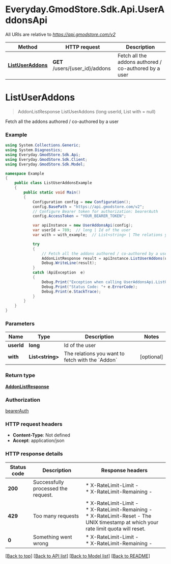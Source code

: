 # Everyday.GmodStore.Sdk.Api.UserAddonsApi

All URIs are relative to *https://api.gmodstore.com/v2*

Method | HTTP request | Description
------------- | ------------- | -------------
[**ListUserAddons**](UserAddonsApi.md#listuseraddons) | **GET** /users/{user_id}/addons | Fetch all the addons authored / co-authored by a user


<a name="listuseraddons"></a>
# **ListUserAddons**
> AddonListResponse ListUserAddons (long userId, List<string> with = null)

Fetch all the addons authored / co-authored by a user

### Example
```csharp
using System.Collections.Generic;
using System.Diagnostics;
using Everyday.GmodStore.Sdk.Api;
using Everyday.GmodStore.Sdk.Client;
using Everyday.GmodStore.Sdk.Model;

namespace Example
{
    public class ListUserAddonsExample
    {
        public static void Main()
        {
            Configuration config = new Configuration();
            config.BasePath = "https://api.gmodstore.com/v2";
            // Configure Bearer token for authorization: bearerAuth
            config.AccessToken = "YOUR_BEARER_TOKEN";

            var apiInstance = new UserAddonsApi(config);
            var userId = 789;  // long | Id of the user
            var with = with_example;  // List<string> | The relations you want to fetch with the `Addon` (optional) 

            try
            {
                // Fetch all the addons authored / co-authored by a user
                AddonListResponse result = apiInstance.ListUserAddons(userId, with);
                Debug.WriteLine(result);
            }
            catch (ApiException  e)
            {
                Debug.Print("Exception when calling UserAddonsApi.ListUserAddons: " + e.Message );
                Debug.Print("Status Code: "+ e.ErrorCode);
                Debug.Print(e.StackTrace);
            }
        }
    }
}
```

### Parameters

Name | Type | Description  | Notes
------------- | ------------- | ------------- | -------------
 **userId** | **long**| Id of the user | 
 **with** | **List&lt;string&gt;**| The relations you want to fetch with the &#x60;Addon&#x60; | [optional] 

### Return type

[**AddonListResponse**](AddonListResponse.md)

### Authorization

[bearerAuth](../README.md#bearerAuth)

### HTTP request headers

 - **Content-Type**: Not defined
 - **Accept**: application/json


### HTTP response details
| Status code | Description | Response headers |
|-------------|-------------|------------------|
| **200** | Successfully processed the request. |  * X-RateLimit-Limit -  <br>  * X-RateLimit-Remaining -  <br>  |
| **429** | Too many requests |  * X-RateLimit-Limit -  <br>  * X-RateLimit-Remaining -  <br>  * X-RateLimit-Reset - The UNIX timestamp at which your rate limit quota will reset. <br>  |
| **0** | Something went wrong |  * X-RateLimit-Limit -  <br>  * X-RateLimit-Remaining -  <br>  |

[[Back to top]](#) [[Back to API list]](../README.md#documentation-for-api-endpoints) [[Back to Model list]](../README.md#documentation-for-models) [[Back to README]](../README.md)

